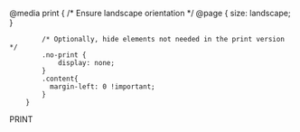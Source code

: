  @media print {
            /* Ensure landscape orientation */
            @page {
                size: landscape;
            }

            /* Optionally, hide elements not needed in the print version */
            .no-print {
                display: none;
            }
            .content{
              margin-left: 0 !important;
            }
        }


  <a class="nav-link txt-white ms-3" onclick="window.print();"><i
              class="fa-solid fa-plus me-1"></i>PRINT</a>

